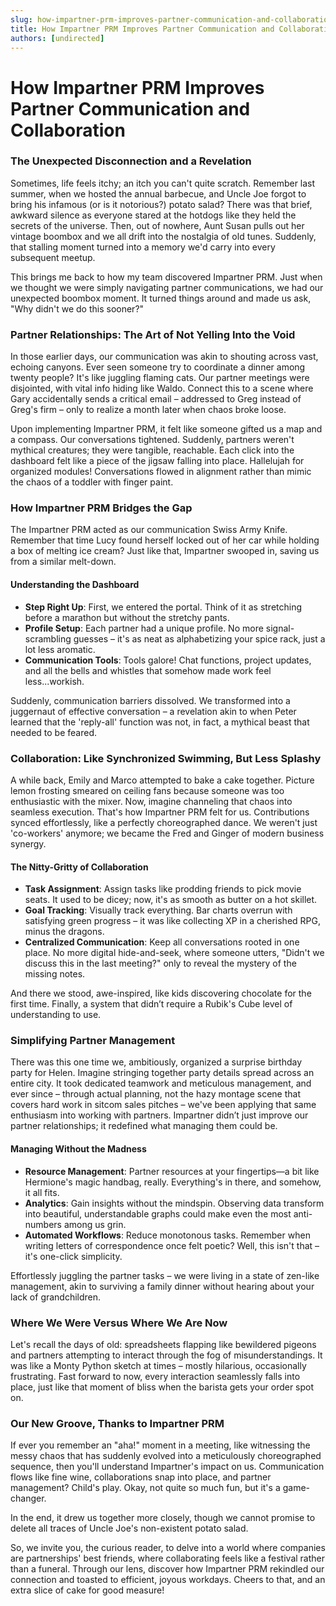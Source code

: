 ```yaml
---
slug: how-impartner-prm-improves-partner-communication-and-collaboration
title: How Impartner PRM Improves Partner Communication and Collaboration
authors: [undirected]
---
```



# How Impartner PRM Improves Partner Communication and Collaboration

### The Unexpected Disconnection and a Revelation

Sometimes, life feels itchy; an itch you can't quite scratch. Remember last summer, when we hosted the annual barbecue, and Uncle Joe forgot to bring his infamous (or is it notorious?) potato salad? There was that brief, awkward silence as everyone stared at the hotdogs like they held the secrets of the universe. Then, out of nowhere, Aunt Susan pulls out her vintage boombox and we all drift into the nostalgia of old tunes. Suddenly, that stalling moment turned into a memory we'd carry into every subsequent meetup.  

This brings me back to how my team discovered Impartner PRM. Just when we thought we were simply navigating partner communications, we had our unexpected boombox moment. It turned things around and made us ask, "Why didn't we do this sooner?"

### Partner Relationships: The Art of Not Yelling Into the Void

In those earlier days, our communication was akin to shouting across vast, echoing canyons. Ever seen someone try to coordinate a dinner among twenty people? It's like juggling flaming cats. Our partner meetings were disjointed, with vital info hiding like Waldo. Connect this to a scene where Gary accidentally sends a critical email – addressed to Greg instead of Greg's firm – only to realize a month later when chaos broke loose.

Upon implementing Impartner PRM, it felt like someone gifted us a map and a compass. Our conversations tightened. Suddenly, partners weren't mythical creatures; they were tangible, reachable. Each click into the dashboard felt like a piece of the jigsaw falling into place. Hallelujah for organized modules! Conversations flowed in alignment rather than mimic the chaos of a toddler with finger paint.

### How Impartner PRM Bridges the Gap

The Impartner PRM acted as our communication Swiss Army Knife. Remember that time Lucy found herself locked out of her car while holding a box of melting ice cream? Just like that, Impartner swooped in, saving us from a similar melt-down.

#### Understanding the Dashboard

- **Step Right Up**: First, we entered the portal. Think of it as stretching before a marathon but without the stretchy pants.
- **Profile Setup**: Each partner had a unique profile. No more signal-scrambling guesses – it's as neat as alphabetizing your spice rack, just a lot less aromatic.
- **Communication Tools**: Tools galore! Chat functions, project updates, and all the bells and whistles that somehow made work feel less...workish.

Suddenly, communication barriers dissolved. We transformed into a juggernaut of effective conversation – a revelation akin to when Peter learned that the 'reply-all' function was not, in fact, a mythical beast that needed to be feared.

### Collaboration: Like Synchronized Swimming, But Less Splashy 

A while back, Emily and Marco attempted to bake a cake together. Picture lemon frosting smeared on ceiling fans because someone was too enthusiastic with the mixer. Now, imagine channeling that chaos into seamless execution. That's how Impartner PRM felt for us. Contributions synced effortlessly, like a perfectly choreographed dance. We weren't just 'co-workers' anymore; we became the Fred and Ginger of modern business synergy.

#### The Nitty-Gritty of Collaboration

- **Task Assignment**: Assign tasks like prodding friends to pick movie seats. It used to be dicey; now, it's as smooth as butter on a hot skillet.
- **Goal Tracking**: Visually track everything. Bar charts overrun with satisfying green progress – it was like collecting XP in a cherished RPG, minus the dragons.
- **Centralized Communication**: Keep all conversations rooted in one place. No more digital hide-and-seek, where someone utters, "Didn't we discuss this in the last meeting?" only to reveal the mystery of the missing notes.

And there we stood, awe-inspired, like kids discovering chocolate for the first time. Finally, a system that didn’t require a Rubik's Cube level of understanding to use.

### Simplifying Partner Management 

There was this one time we, ambitiously, organized a surprise birthday party for Helen. Imagine stringing together party details spread across an entire city. It took dedicated teamwork and meticulous management, and ever since – through actual planning, not the hazy montage scene that covers hard work in sitcom sales pitches – we've been applying that same enthusiasm into working with partners. Impartner didn’t just improve our partner relationships; it redefined what managing them could be.

#### Managing Without the Madness

- **Resource Management**: Partner resources at your fingertips—a bit like Hermione's magic handbag, really. Everything's in there, and somehow, it all fits.
- **Analytics**: Gain insights without the mindspin. Observing data transform into beautiful, understandable graphs could make even the most anti-numbers among us grin.
- **Automated Workflows**: Reduce monotonous tasks. Remember when writing letters of correspondence once felt poetic? Well, this isn't that – it's one-click simplicity.

Effortlessly juggling the partner tasks – we were living in a state of zen-like management, akin to surviving a family dinner without hearing about your lack of grandchildren.

### Where We Were Versus Where We Are Now

Let's recall the days of old: spreadsheets flapping like bewildered pigeons and partners attempting to interact through the fog of misunderstandings. It was like a Monty Python sketch at times – mostly hilarious, occasionally frustrating. Fast forward to now, every interaction seamlessly falls into place, just like that moment of bliss when the barista gets your order spot on.

### Our New Groove, Thanks to Impartner PRM

If ever you remember an "aha!" moment in a meeting, like witnessing the messy chaos that has suddenly evolved into a meticulously choreographed sequence, then you'll understand Impartner's impact on us. Communication flows like fine wine, collaborations snap into place, and partner management? Child's play. Okay, not quite so much fun, but it's a game-changer.

In the end, it drew us together more closely, though we cannot promise to delete all traces of Uncle Joe's non-existent potato salad.

So, we invite you, the curious reader, to delve into a world where companies are partnerships' best friends, where collaborating feels like a festival rather than a funeral. Through our lens, discover how Impartner PRM rekindled our connection and toasted to efficient, joyous workdays. Cheers to that, and an extra slice of cake for good measure!